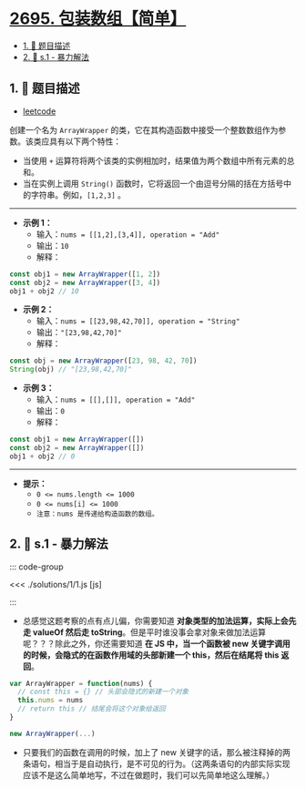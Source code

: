# [2695. 包装数组【简单】](https://github.com/tnotesjs/TNotes.leetcode/tree/main/notes/2695.%20%E5%8C%85%E8%A3%85%E6%95%B0%E7%BB%84%E3%80%90%E7%AE%80%E5%8D%95%E3%80%91)

<!-- region:toc -->

- [1. 📝 题目描述](#1--题目描述)
- [2. 🎯 s.1 - 暴力解法](#2--s1---暴力解法)

<!-- endregion:toc -->

## 1. 📝 题目描述

- [leetcode](https://leetcode.cn/problems/array-wrapper)

创建一个名为 `ArrayWrapper` 的类，它在其构造函数中接受一个整数数组作为参数。该类应具有以下两个特性：

- 当使用 `+` 运算符将两个该类的实例相加时，结果值为两个数组中所有元素的总和。
- 当在实例上调用 `String()` 函数时，它将返回一个由逗号分隔的括在方括号中的字符串。例如，`[1,2,3]` 。

---

- **示例 1：**
  - 输入：`nums = [[1,2],[3,4]], operation = "Add"`
  - 输出：`10`
  - 解释：

```js
const obj1 = new ArrayWrapper([1, 2])
const obj2 = new ArrayWrapper([3, 4])
obj1 + obj2 // 10
```

- **示例 2：**
  - 输入：`nums = [[23,98,42,70]], operation = "String"`
  - 输出：`"[23,98,42,70]"`
  - 解释：

```js
const obj = new ArrayWrapper([23, 98, 42, 70])
String(obj) // "[23,98,42,70]"
```

- **示例 3：**
  - 输入：`nums = [[],[]], operation = "Add"`
  - 输出：`0`
  - 解释：

```js
const obj1 = new ArrayWrapper([])
const obj2 = new ArrayWrapper([])
obj1 + obj2 // 0
```

---

- **提示：**
  - `0 <= nums.length <= 1000`
  - `0 <= nums[i] <= 1000`
  - `注意：nums 是传递给构造函数的数组。`


## 2. 🎯 s.1 - 暴力解法

::: code-group

<<< ./solutions/1/1.js [js]

:::

- 总感觉这题考察的点有点儿偏，你需要知道 **对象类型的加法运算，实际上会先走 valueOf 然后走 toString**。但是平时谁没事会拿对象来做加法运算呢？？？除此之外，你还需要知道 **在 JS 中，当一个函数被 new 关键字调用的时候，会隐式的在函数作用域的头部新建一个 this，然后在结尾将 this 返回**。

```javascript
var ArrayWrapper = function(nums) {
  // const this = {} // 头部会隐式的新建一个对象
  this.nums = nums
  // return this // 结尾会将这个对象给返回
}

new ArrayWrapper(...)
```

- 只要我们的函数在调用的时候，加上了 new 关键字的话，那么被注释掉的两条语句，相当于是自动执行，是不可见的行为。（这两条语句的内部实际实现应该不是这么简单地写，不过在做题时，我们可以先简单地这么理解。）
